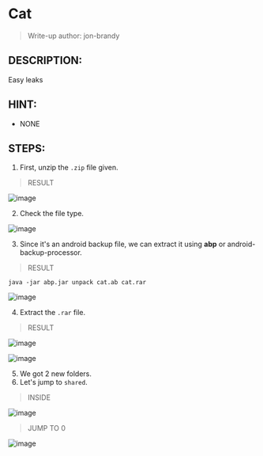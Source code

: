 # Cat
> Write-up author: jon-brandy
## DESCRIPTION:
Easy leaks
## HINT:
- NONE
## STEPS:
1. First, unzip the `.zip` file given.

> RESULT

![image](https://user-images.githubusercontent.com/70703371/208221674-f8857aa2-f6fe-49f7-81fc-6099cb30b9f2.png)


2. Check the file type.

![image](https://user-images.githubusercontent.com/70703371/208221703-5ae08cea-d6be-431c-8e44-92b83ad319bc.png)


3. Since it's an android backup file, we can extract it using **abp** or android-backup-processor.

> RESULT

```
java -jar abp.jar unpack cat.ab cat.rar
```

![image](https://user-images.githubusercontent.com/70703371/208222426-66928def-3416-406a-9432-bb749e46ff8c.png)

4. Extract the `.rar` file.

> RESULT

![image](https://user-images.githubusercontent.com/70703371/208222539-a510854b-4288-450a-9067-b6991d451c48.png)


![image](https://user-images.githubusercontent.com/70703371/208222548-8af92c8b-42a8-40bb-ba7b-d182155fa2f3.png)


5. We got 2 new folders.
6. Let's jump to `shared`.

> INSIDE

![image](https://user-images.githubusercontent.com/70703371/208222577-a2e2e0fc-9c98-4530-916c-f1b9b18e709d.png)

> JUMP TO 0

![image](https://user-images.githubusercontent.com/70703371/208222669-1fd97442-d3ae-4343-a119-fe50810d94f9.png)



